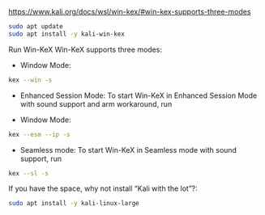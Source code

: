 
https://www.kali.org/docs/wsl/win-kex/#win-kex-supports-three-modes


```bash
sudo apt update
sudo apt install -y kali-win-kex
```


Run Win-KeX
Win-KeX supports three modes:

- Window Mode:
```bash
kex --win -s
```

- Enhanced Session Mode:
To start Win-KeX in Enhanced Session Mode with sound support and arm workaround, run

- Window Mode:
```bash
kex --esm --ip -s
```

- Seamless mode:
To start Win-KeX in Seamless mode with sound support, run

```bash
kex --sl -s
```

If you have the space, why not install “Kali with the lot”?: 
```bash
sudo apt install -y kali-linux-large
```


